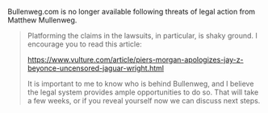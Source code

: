 Bullenweg.com is no longer available following threats of legal action from Matthew Mullenweg.

> Platforming the claims in the lawsuits, in particular, is shaky ground. I encourage you to read this article:
>
> https://www.vulture.com/article/piers-morgan-apologizes-jay-z-beyonce-uncensored-jaguar-wright.html
>
> It is important to me to know who is behind Bullenweg, and I believe the legal system provides ample opportunities to do so. That will take a few weeks, or if you reveal yourself now we can discuss next steps.
